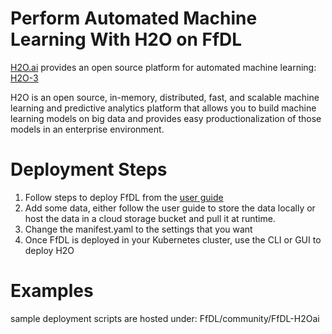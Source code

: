 # Perform Automated Machine Learning With H2O on FfDL

[H2O.ai](https://h2o.ai) provides an open source platform for automated machine learning: [H2O-3](https://www.h2o.ai/h2o/)

H2O is an open source, in-memory, distributed, fast, and scalable machine learning and predictive analytics platform that allows you to build machine learning models on big data and provides easy productionalization of those models in an enterprise environment.

# Deployment Steps

1. Follow steps to deploy FfDL from the [user guide](https://github.com/IBM/FfDL/blob/master/docs/user-guide.md)
2. Add some data, either follow the user guide to store the data locally or host the data in a cloud storage bucket and pull it at runtime.
3. Change the manifest.yaml to the settings that you want
4. Once FfDL is deployed in your Kubernetes cluster, use the CLI or GUI to deploy H2O

# Examples
sample deployment scripts are hosted under: FfDL/community/FfDL-H2Oai
